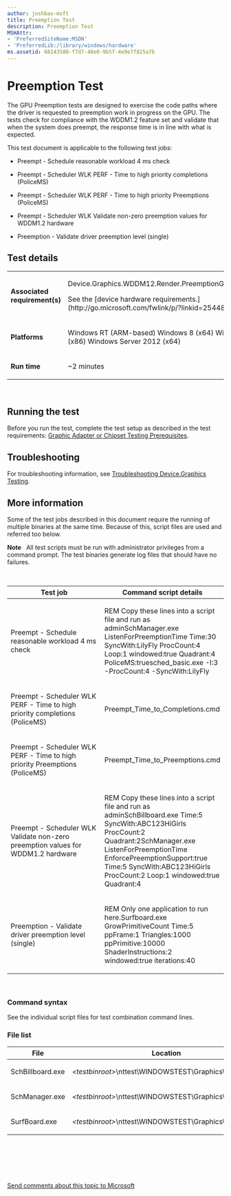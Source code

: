 ```yaml
---
author: joshbax-msft
title: Preemption Test
description: Preemption Test
MSHAttr:
- 'PreferredSiteName:MSDN'
- 'PreferredLib:/library/windows/hardware'
ms.assetid: 68243580-f7d7-48e0-9b5f-4e9e7f825a7b
---
```


# Preemption Test


The GPU Preemption tests are designed to exercise the code paths where the driver is requested to preemption work in progress on the GPU. The tests check for compliance with the WDDM1.2 feature set and validate that when the system does preempt, the response time is in line with what is expected.

This test document is applicable to the following test jobs:

-   Preempt - Schedule reasonable workload 4 ms check

-   Preempt - Scheduler WLK PERF - Time to high priority completions (PoliceMS)

-   Preempt - Scheduler WLK PERF - Time to high priority Preemptions (PoliceMS)

-   Preempt - Scheduler WLK Validate non-zero preemption values for WDDM1.2 hardware

-   Preemption - Validate driver preemption level (single)

## Test details


<table>
<colgroup>
<col width="50%" />
<col width="50%" />
</colgroup>
<tbody>
<tr class="odd">
<td><p><strong>Associated requirement(s)</strong></p></td>
<td><p>Device.Graphics.WDDM12.Render.PreemptionGranularity</p>
<p>See the [device hardware requirements.](http://go.microsoft.com/fwlink/p/?linkid=254483)</p></td>
</tr>
<tr class="even">
<td><p><strong>Platforms</strong></p></td>
<td><p>Windows RT (ARM-based) Windows 8 (x64) Windows 8 (x86) Windows Server 2012 (x64)</p></td>
</tr>
<tr class="odd">
<td><p><strong>Run time</strong></p></td>
<td><p>~2 minutes</p></td>
</tr>
</tbody>
</table>

 

## Running the test


Before you run the test, complete the test setup as described in the test requirements: [Graphic Adapter or Chipset Testing Prerequisites](graphic-adapter-or-chipset-testing-prerequisites.md).

## Troubleshooting


For troubleshooting information, see [Troubleshooting Device.Graphics Testing](troubleshooting-devicegraphics-testing.md).

## More information


Some of the test jobs described in this document require the running of multiple binaries at the same time. Because of this, script files are used and referred too below.

**Note**  
All test scripts must be run with administrator privileges from a command prompt. The test binaries generate log files that should have no failures.

 

<table>
<colgroup>
<col width="50%" />
<col width="50%" />
</colgroup>
<thead>
<tr class="header">
<th>Test job</th>
<th>Command script details</th>
</tr>
</thead>
<tbody>
<tr class="odd">
<td><p>Preempt - Schedule reasonable workload 4 ms check</p></td>
<td><p>REM Copy these lines into a script file and run as adminSchManager.exe ListenForPreemptionTime Time:30 SyncWith:LilyFly ProcCount:4 Loop:1 windowed:true Quadrant:4 PoliceMS:truesched_basic.exe -I:3 -ProcCount:4 -SyncWith:LilyFly</p></td>
</tr>
<tr class="even">
<td><p>Preempt - Scheduler WLK PERF - Time to high priority completions (PoliceMS)</p></td>
<td><p>Preempt_Time_to_Completions.cmd</p></td>
</tr>
<tr class="odd">
<td><p>Preempt - Scheduler WLK PERF - Time to high priority Preemptions (PoliceMS)</p></td>
<td><p>Preempt_Time_to_Preemptions.cmd</p></td>
</tr>
<tr class="even">
<td><p>Preempt - Scheduler WLK Validate non-zero preemption values for WDDM1.2 hardware</p></td>
<td><p>REM Copy these lines into a script file and run as adminSchBillboard.exe Time:5 SyncWith:ABC123HiGirls ProcCount:2 Quadrant:2SchManager.exe ListenForPreemptionTime EnforcePreemptionSupport:true Time:5 SyncWith:ABC123HiGirls ProcCount:2 Loop:1 windowed:true Quadrant:4</p></td>
</tr>
<tr class="odd">
<td><p>Preemption - Validate driver preemption level (single)</p></td>
<td><p>REM Only one application to run here.Surfboard.exe GrowPrimitiveCount Time:5 ppFrame:1 Triangles:1000 ppPrimitive:10000 ShaderInstructions:2 windowed:true iterations:40</p></td>
</tr>
</tbody>
</table>

 

### Command syntax

See the individual script files for test combination command lines.

### File list

<table>
<colgroup>
<col width="50%" />
<col width="50%" />
</colgroup>
<thead>
<tr class="header">
<th>File</th>
<th>Location</th>
</tr>
</thead>
<tbody>
<tr class="odd">
<td><p>SchBillboard.exe</p></td>
<td><p><em>&lt;testbinroot&gt;</em>\nttest\WINDOWSTEST\Graphics\wddm\bin\</p></td>
</tr>
<tr class="even">
<td><p>SchManager.exe</p></td>
<td><p><em>&lt;testbinroot&gt;</em>\nttest\WINDOWSTEST\Graphics\wddm\bin\</p></td>
</tr>
<tr class="odd">
<td><p>SurfBoard.exe</p></td>
<td><p><em>&lt;testbinroot&gt;</em>\nttest\WINDOWSTEST\Graphics\wddm\bin\\</p></td>
</tr>
</tbody>
</table>

 

 

 

[Send comments about this topic to Microsoft](mailto:wsddocfb@microsoft.com?subject=Documentation%20feedback%20%5Bp_hck\p_hck%5D:%20Preemption%20Test%20%20RELEASE:%20%284/27/2016%29&body=%0A%0APRIVACY%20STATEMENT%0A%0AWe%20use%20your%20feedback%20to%20improve%20the%20documentation.%20We%20don't%20use%20your%20email%20address%20for%20any%20other%20purpose,%20and%20we'll%20remove%20your%20email%20address%20from%20our%20system%20after%20the%20issue%20that%20you're%20reporting%20is%20fixed.%20While%20we're%20working%20to%20fix%20this%20issue,%20we%20might%20send%20you%20an%20email%20message%20to%20ask%20for%20more%20info.%20Later,%20we%20might%20also%20send%20you%20an%20email%20message%20to%20let%20you%20know%20that%20we've%20addressed%20your%20feedback.%0A%0AFor%20more%20info%20about%20Microsoft's%20privacy%20policy,%20see%20http://privacy.microsoft.com/default.aspx. "Send comments about this topic to Microsoft")




